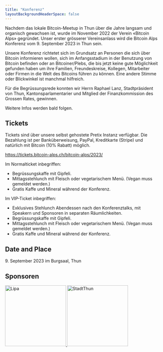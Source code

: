 ```yaml
---
title: "Konferenz"
layoutBackgroundHeaderSpace: false
---
```


Nachdem das lokale Bitcoin-Meetup in Thun über die Jahre langsam und organisch gewachsen ist, wurde im November 2022 der Verein «Bitcoin Alps» gegründet. Unser erster grösserer Vereinsanlass wird die Bitcoin Alps Konferenz vom 9. September 2023 in Thun sein.

Unsere Konferenz richtetet sich im Grundsatz an Personen die sich über Bitcoin informieren wollen, sich im Anfangsstadium in der Benutzung von Bitcoin befinden oder an Bitcoiner/Plebs, die bis jetzt keine gute Möglichkeit gefunden haben um ihre Familien, Freundeskreise, Kollegen, Mitarbeiter oder Firmen in die Welt des Bitcoins führen zu können. Eine andere Stimme oder Blickwinkel ist manchmal hilfreich.

Für die Begrüssungsrede konnten wir Herrn Raphael Lanz, Stadtpräsident von Thun, Kantonsparlamentarier und Mitglied der Finanzkommission des Grossen Rates, gewinnen.

Weitere Infos werden bald folgen.

## Tickets 

Tickets sind über unsere selbst gehostete Pretix Instanz verfügbar. Die Bezahlung ist per Banküberweisung, PayPal, Kreditkarte (Stripe) und natürlich mit Bitcoin (10% Rabatt) möglich.

https://tickets.bitcoin-alps.ch/bitcoin-alps/2023/

Im Normalticket inbegriffen:
- Begrüssungskaffe mit Gipfeli.
- Mittagsstehlunch mit Fleisch oder vegetarischem Menü. (Vegan muss gemeldet werden.)
- Gratis Kaffe und Mineral während der Konferenz.

Im VIP-Ticket inbegriffen:
- Exklusives Stehlunch Abendessen nach den Konferenztalks, mit Speakern und Sponsoren in separaten Räumlichkeiten.
- Begrüssungskaffe mit Gipfeli.
- Mittagsstehlunch mit Fleisch oder vegetarischem Menü. (Vegan muss gemeldet werden.)
- Gratis Kaffe und Mineral während der Konferenz.

## Date and Place

9\. September 2023 im Burgsaal, Thun

## Sponsoren

<a href="https://lipa.swiss/" target="_blank">
    <img src="/img/sponsoren_lipa.jpg" alt="Lipa" width="200"/>
</a>

<a href="https://www.thun.ch/" target="_blank">
    <img src="/img/sponsoren_stadtthun.png" alt="StadtThun" style="width: 200px;">
</a>
